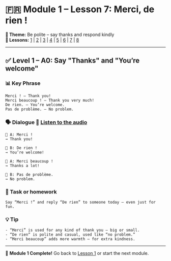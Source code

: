 # 🇫🇷 Module 1 – Lesson 7: Merci, de rien !

**📘 Theme:** Be polite – say thanks and respond kindly  
**🌠 Lessons:** [1](Lesson1.md) | [2](Lesson2.md) | [3](Lesson3.md) | [4](Lesson4.md) | [5](Lesson5.md) | [6](Lesson6.md) | [7](Lesson7.md) | [8](Lesson8.md)

---

## ✅ Level 1 – A0: Say "Thanks" and "You’re welcome"

### 📊 Key Phrase
    Merci ! – Thank you!  
    Merci beaucoup ! – Thank you very much!  
    De rien. – You’re welcome.  
    Pas de problème. – No problem.

### 🗣️ Dialogue 🏏 [Listen to the audio](https://yourdomain.com/audio/lesson7_1.mp3)

    👩 A: Merci !  
    → Thank you!  

    👨 B: De rien !  
    → You’re welcome!  

    👩 A: Merci beaucoup !  
    → Thanks a lot!  

    👨 B: Pas de problème.  
    → No problem.

### 🌟 Task or homework
    Say “Merci !” and reply “De rien” to someone today — even just for fun.

### 💡 Tip
    - “Merci” is used for any kind of thank you — big or small.  
    - “De rien” is polite and casual, used like “no problem.”  
    - “Merci beaucoup” adds more warmth — for extra kindness.

---

🎉 **Module 1 Complete!**
Go back to [Lesson 1](Lesson1.md) or start the next module.
